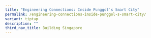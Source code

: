 ```yaml
---
title: "Engineering Connections: Inside Punggol’s Smart City"
permalink: /engineering-connections-inside-punggol-s-smart-city/
variant: tiptap
description: ""
third_nav_title: Building Singapore
---
```

<p></p>